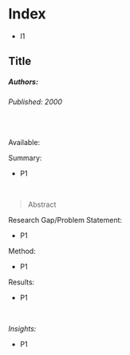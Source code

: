 # Index
- I1

## Title
##### Authors: 
###### Published: 2000

<br />

Available: <br />

Summary:  
- P1

<br />

> Abstract

Research Gap/Problem Statement:
- P1

Method:
- P1

Results:
- P1

<br />

*Insights:*
- P1